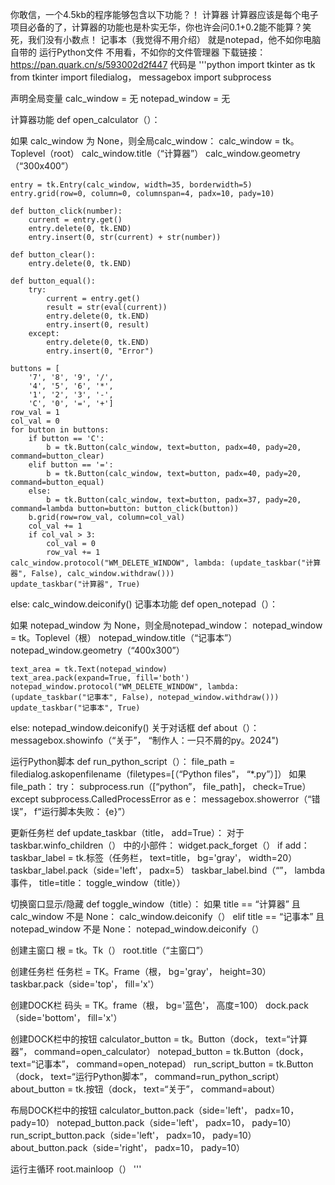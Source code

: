 你敢信，一个4.5kb的程序能够包含以下功能？！
计算器
计算器应该是每个电子项目必备的了，计算器的功能也是朴实无华，你也许会问0.1+0.2能不能算？笑死，我们没有小数点！
记事本（我觉得不用介绍）
就是notepad，他不如你电脑自带的
运行Python文件
不用看，不如你的文件管理器
下载链接：https://pan.quark.cn/s/593002d2f447
代码是
'''python
import tkinter as tk
from tkinter import filedialog， messagebox
import subprocess

声明全局变量
calc_window = 无
notepad_window = 无

计算器功能
def open_calculator（）：

如果 calc_window 为 None，则全局calc_window：
calc_window = tk。Toplevel（root）
calc_window.title（“计算器”）
calc_window.geometry（“300x400”）

    entry = tk.Entry(calc_window, width=35, borderwidth=5)
    entry.grid(row=0, column=0, columnspan=4, padx=10, pady=10)
    
    def button_click(number):
        current = entry.get()
        entry.delete(0, tk.END)
        entry.insert(0, str(current) + str(number))
    
    def button_clear():
        entry.delete(0, tk.END)
    
    def button_equal():
        try:
            current = entry.get()
            result = str(eval(current))
            entry.delete(0, tk.END)
            entry.insert(0, result)
        except:
            entry.delete(0, tk.END)
            entry.insert(0, "Error")
    
    buttons = [
        '7', '8', '9', '/',
        '4', '5', '6', '*',
        '1', '2', '3', '-',
        'C', '0', '=', '+']
    row_val = 1
    col_val = 0
    for button in buttons:
        if button == 'C':
            b = tk.Button(calc_window, text=button, padx=40, pady=20, command=button_clear)
        elif button == '=':
            b = tk.Button(calc_window, text=button, padx=40, pady=20, command=button_equal)
        else:
            b = tk.Button(calc_window, text=button, padx=37, pady=20, command=lambda button=button: button_click(button))
        b.grid(row=row_val, column=col_val)
        col_val += 1
        if col_val > 3:
            col_val = 0
            row_val += 1
    calc_window.protocol("WM_DELETE_WINDOW", lambda: (update_taskbar("计算器", False), calc_window.withdraw()))
    update_taskbar("计算器", True)
else:
    calc_window.deiconify()
记事本功能
def open_notepad（）：

如果 notepad_window 为 None，则全局notepad_window：
notepad_window = tk。Toplevel（根）
notepad_window.title（“记事本”）
notepad_window.geometry（“400x300”）

    text_area = tk.Text(notepad_window)
    text_area.pack(expand=True, fill='both')
    notepad_window.protocol("WM_DELETE_WINDOW", lambda: (update_taskbar("记事本", False), notepad_window.withdraw()))
    update_taskbar("记事本", True)
else:
    notepad_window.deiconify()
关于对话框
def about（）：
messagebox.showinfo（“关于”， “制作人：一只不屑的py。2024")

运行Python脚本
def run_python_script（）：
file_path = filedialog.askopenfilename（filetypes=[（“Python files”， “*.py”）]）
如果file_path：
try：
subprocess.run（[“python”， file_path]， check=True）
except subprocess.CalledProcessError as e：
messagebox.showerror（“错误”， f“运行脚本失败： {e}”）

更新任务栏
def update_taskbar（title， add=True）：
对于 taskbar.winfo_children（） 中的小部件：
widget.pack_forget（）
if add：
taskbar_label = tk.标签（任务栏， text=title， bg='gray'， width=20）
taskbar_label.pack（side='left'， padx=5）
taskbar_label.bind（“”， lambda 事件， title=title： toggle_window（title））

切换窗口显示/隐藏
def toggle_window（title）：
如果 title == “计算器” 且 calc_window 不是 None：
calc_window.deiconify（）
elif title == “记事本” 且 notepad_window 不是 None：
notepad_window.deiconify（）

创建主窗口
根 = tk。Tk（）
root.title（“主窗口”）

创建任务栏
任务栏 = TK。Frame（根， bg='gray'， height=30）
taskbar.pack（side='top'， fill='x'）

创建DOCK栏
码头 = TK。frame（根， bg='蓝色'， 高度=100）
dock.pack（side='bottom'， fill='x'）

创建DOCK栏中的按钮
calculator_button = tk。Button（dock， text=“计算器”， command=open_calculator）
notepad_button = tk.Button（dock， text=“记事本”， command=open_notepad）
run_script_button = tk.Button（dock， text=“运行Python脚本”， command=run_python_script）
about_button = tk.按钮（dock， text=“关于”， command=about）

布局DOCK栏中的按钮
calculator_button.pack（side='left'， padx=10， pady=10）
notepad_button.pack（side='left'， padx=10， pady=10）
run_script_button.pack（side='left'， padx=10， pady=10）
about_button.pack（side='right'， padx=10， pady=10）

运行主循环
root.mainloop（）
'''